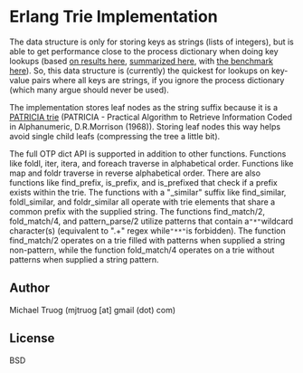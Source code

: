 Erlang Trie Implementation
==========================

The data structure is only for storing keys as strings (lists of integers), but is able to get performance close to the process dictionary when doing key lookups (based [on results here](http://okeuday.livejournal.com/16941.html), [summarized here](http://okeuday.livejournal.com/17628.html), with [the benchmark here](http://github.com/okeuday/erlbench)).  So, this data structure is (currently) the quickest for lookups on key-value pairs where all keys are strings, if you ignore the process dictionary (which many argue should never be used).

The implementation stores leaf nodes as the string suffix because it is a [PATRICIA trie](http://nist.gov/dads/HTML/patriciatree.html) (PATRICIA - Practical Algorithm to Retrieve Information Coded in Alphanumeric, D.R.Morrison (1968)).  Storing leaf nodes this way helps avoid single child leafs (compressing the tree a little bit).

The full OTP dict API is supported in addition to other functions.  Functions like foldl, iter, itera, and foreach traverse in alphabetical order.  Functions like map and foldr traverse in reverse alphabetical order.  There are also functions like find_prefix, is_prefix, and is_prefixed that check if a prefix exists within the trie.  The functions with a "_similar" suffix like find_similar, foldl_similar, and foldr_similar all operate with trie elements that share a common prefix with the supplied string.  The functions find_match/2, fold_match/4, and pattern_parse/2 utilize patterns that contain a`"*"`wildcard character(s) (equivalent to ".+" regex while`"**"`is forbidden).  The function find_match/2 operates on a trie filled with patterns when supplied a string non-pattern, while the function fold_match/4 operates on a trie without patterns when supplied a string pattern.

Author
------

Michael Truog (mjtruog [at] gmail (dot) com)

License
-------

BSD
